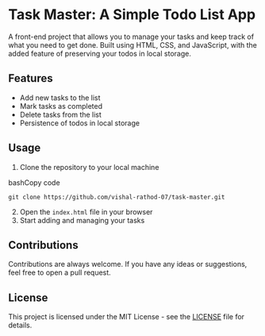 Task Master: A Simple Todo List App
===================================

A front-end project that allows you to manage your tasks and keep track of what you need to get done. Built using HTML, CSS, and JavaScript, with the added feature of preserving your todos in local storage.

Features
--------

*   Add new tasks to the list
*   Mark tasks as completed
*   Delete tasks from the list
*   Persistence of todos in local storage

Usage
-----

1.  Clone the repository to your local machine

bashCopy code

`git clone https://github.com/vishal-rathod-07/task-master.git`

2.  Open the `index.html` file in your browser
3.  Start adding and managing your tasks

Contributions
-------------

Contributions are always welcome. If you have any ideas or suggestions, feel free to open a pull request.

License
-------

This project is licensed under the MIT License - see the [LICENSE](LICENSE) file for details.
